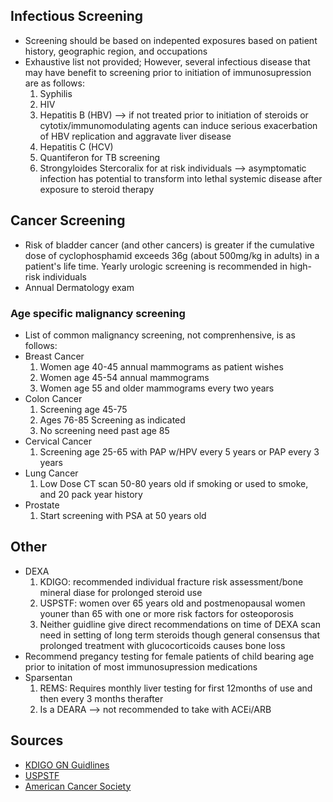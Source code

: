 ## **Infectious Screening**
* Screening should be based on indepented exposures based on patient history, geographic region, and occupations
* Exhaustive list not provided; However, several infectious disease that may have benefit to screening prior to initiation of immunosupression are as follows:
    1. Syphilis
    2. HIV
    3. Hepatitis B (HBV) --> if not treated prior to initiation of steroids or cytotix/immunomodulating agents can induce serious exacerbation of HBV replication and aggravate liver disease
    4. Hepatitis C (HCV)
    5. Quantiferon for TB screening
    6. Strongyloides Stercoralix for at risk individuals --> asymptomatic infection has potential to transform into lethal systemic disease after exposure to steroid therapy
## **Cancer Screening**
 * Risk of bladder cancer (and other cancers) is greater if the cumulative dose of cyclophosphamid exceeds 36g (about 500mg/kg in adults) in a patient's life time. Yearly urologic screening is recommended in high-risk individuals
 * Annual Dermatology exam
### Age specific malignancy screening
* List of common malignancy screening, not comprenhensive, is as follows:
 * Breast Cancer
    1. Women age 40-45 annual mammograms as patient wishes
    2. Women age 45-54 annual mammograms
    3. Women age 55 and older mammograms every two years
 * Colon Cancer
    1. Screening age 45-75
    2. Ages 76-85 Screening as indicated
    3. No screening need past age 85
 * Cervical Cancer
    1. Screening age 25-65 with PAP w/HPV every 5 years or PAP every 3 years
 * Lung Cancer
    1. Low Dose CT scan 50-80 years old if smoking or used to smoke, and 20 pack year history
 * Prostate
    1.  Start screening with PSA at 50 years old
## **Other**
* DEXA
    1. KDIGO: recommended individual fracture risk assessment/bone mineral diase for prolonged steroid use
    2. USPSTF: women over 65 years old and postmenopausal women youner than 65 with one or more risk factors for osteoporosis
    3. Neither guidline give direct recommendations on time of DEXA scan need in setting of long term steroids though general consensus that prolonged treatment with glucocorticoids causes bone loss
* Recommend pregancy testing for female patients of child bearing age prior to initation of most immunosupression medications
* Sparsentan
    1. REMS: Requires monthly liver testing for first 12months of use and then every 3 months therafter
    2. Is a DEARA --> not recommended to take with ACEi/ARB
## **Sources**
 * [KDIGO GN Guidlines](https://kdigo.org/guidelines/gd/)
 * [USPSTF](https://www.uspreventiveservicestaskforce.org/uspstf/recommendation/osteoporosis-screening#fullrecommendationstart)
 * [American Cancer Society](https://www.cancer.org/cancer/screening/american-cancer-society-guidelines-for-the-early-detection-of-cancer.html) 
